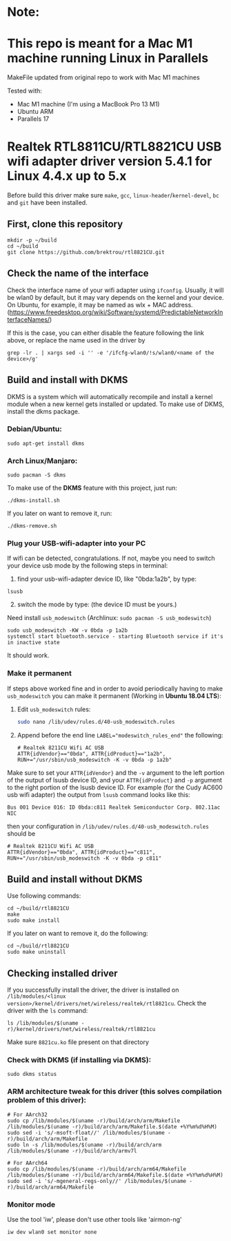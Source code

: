 # Note:
# This repo is meant for a Mac M1 machine running Linux in Parallels

MakeFile updated from original repo to work with Mac M1 machines

Tested with:
- Mac M1 machine (I'm using a MacBook Pro 13 M1)
- Ubuntu ARM
- Parallels 17

# Realtek RTL8811CU/RTL8821CU USB wifi adapter driver version 5.4.1 for Linux 4.4.x up to 5.x

Before build this driver make sure `make`, `gcc`, `linux-header`/`kernel-devel`, `bc` and `git` have been installed.

## First, clone this repository
```
mkdir -p ~/build
cd ~/build
git clone https://github.com/brektrou/rtl8821CU.git
```
## Check the name of the interface

Check the interface name of your wifi adapter using `ifconfig`. Usually, it will be wlan0 by default, but it may vary depends on the kernel and your device. On Ubuntu, for example, it may be named as wlx + MAC address. (https://www.freedesktop.org/wiki/Software/systemd/PredictableNetworkInterfaceNames/) 

If this is the case, you can either disable the feature following the link above, or replace the name used in the driver by

```
grep -lr . | xargs sed -i '' -e '/ifcfg-wlan0/!s/wlan0/<name of the device>/g'
```

## Build and install with DKMS

DKMS is a system which will automatically recompile and install a kernel module when a new kernel gets installed or updated. To make use of DKMS, install the dkms package.

### Debian/Ubuntu:
```
sudo apt-get install dkms
```
### Arch Linux/Manjaro:
```
sudo pacman -S dkms
```
To make use of the **DKMS** feature with this project, just run:
```
./dkms-install.sh
```
If you later on want to remove it, run:
```
./dkms-remove.sh
```

### Plug your USB-wifi-adapter into your PC
If wifi can be detected, congratulations.
If not, maybe you need to switch your device usb mode by the following steps in terminal:
1. find your usb-wifi-adapter device ID, like "0bda:1a2b", by type:
```
lsusb
```
2. switch the mode by type: (the device ID must be yours.)

Need install `usb_modeswitch` (Archlinux: `sudo pacman -S usb_modeswitch`)
```
sudo usb_modeswitch -KW -v 0bda -p 1a2b
systemctl start bluetooth.service - starting Bluetooth service if it's in inactive state
```

It should work.

### Make it permanent

If steps above worked fine and in order to avoid periodically having to make `usb_modeswitch` you can make it permanent (Working in **Ubuntu 18.04 LTS**):

1. Edit `usb_modeswitch` rules:

   ```bash
   sudo nano /lib/udev/rules.d/40-usb_modeswitch.rules
   ```

2. Append before the end line `LABEL="modeswitch_rules_end"` the following:

   ```
   # Realtek 8211CU Wifi AC USB
   ATTR{idVendor}=="0bda", ATTR{idProduct}=="1a2b", RUN+="/usr/sbin/usb_modeswitch -K -v 0bda -p 1a2b"
   ```   
Make sure to set your `ATTR{idVendor}` and the `-v` argument to the left portion of the output of lsusb device ID, and your `ATTR{idProduct}` and `-p` argument to the right portion of the lsusb device ID. For example (for the Cudy AC600 usb wifi adapter) the output from `lsusb` command looks like this:

   ```
   Bus 001 Device 016: ID 0bda:c811 Realtek Semiconductor Corp. 802.11ac NIC
   ```
   
then your configuration in `/lib/udev/rules.d/40-usb_modeswitch.rules` should be 

   ```
   # Realtek 8211CU Wifi AC USB
   ATTR{idVendor}=="0bda", ATTR{idProduct}=="c811", RUN+="/usr/sbin/usb_modeswitch -K -v 0bda -p c811"
   ```   


## Build and install without DKMS
Use following commands:
```
cd ~/build/rtl8821CU
make
sudo make install
```
If you later on want to remove it, do the following:
```
cd ~/build/rtl8821CU
sudo make uninstall
```
## Checking installed driver
If you successfully install the driver, the driver is installed on `/lib/modules/<linux version>/kernel/drivers/net/wireless/realtek/rtl8821cu`. Check the driver with the `ls` command:
```
ls /lib/modules/$(uname -r)/kernel/drivers/net/wireless/realtek/rtl8821cu
```
Make sure `8821cu.ko` file present on that directory

### Check with **DKMS** (if installing via **DKMS**):

``
sudo dkms status
``
### ARM architecture tweak for this driver (this solves compilation problem of this driver):
```
# For AArch32
sudo cp /lib/modules/$(uname -r)/build/arch/arm/Makefile /lib/modules/$(uname -r)/build/arch/arm/Makefile.$(date +%Y%m%d%H%M)
sudo sed -i 's/-msoft-float//' /lib/modules/$(uname -r)/build/arch/arm/Makefile
sudo ln -s /lib/modules/$(uname -r)/build/arch/arm /lib/modules/$(uname -r)/build/arch/armv7l

# For AArch64
sudo cp /lib/modules/$(uname -r)/build/arch/arm64/Makefile /lib/modules/$(uname -r)/build/arch/arm64/Makefile.$(date +%Y%m%d%H%M)
sudo sed -i 's/-mgeneral-regs-only//' /lib/modules/$(uname -r)/build/arch/arm64/Makefile

```
### Monitor mode
Use the tool 'iw', please don't use other tools like 'airmon-ng'
```
iw dev wlan0 set monitor none
```

